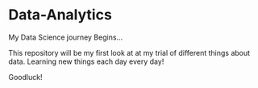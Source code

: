 # Data-Analytics

My Data Science journey Begins...

This repository will be my first look at at my trial of different things about data. Learning new things each day every day! 

Goodluck! 
